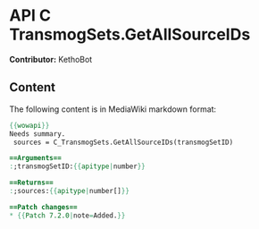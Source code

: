 # API C TransmogSets.GetAllSourceIDs

**Contributor:** KethoBot

## Content

The following content is in MediaWiki markdown format:

```mediawiki
{{wowapi}}
Needs summary.
 sources = C_TransmogSets.GetAllSourceIDs(transmogSetID)

==Arguments==
:;transmogSetID:{{apitype|number}}

==Returns==
:;sources:{{apitype|number[]}}

==Patch changes==
* {{Patch 7.2.0|note=Added.}}
```